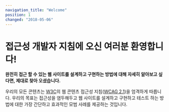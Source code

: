 ```yaml
---
navigation_title: "Welcome"
position: 1
changed: "2018-05-06"
---
```


# 접근성 개발자 지침에 오신 여러분 환영합니다!

**완전히 접근 할 수 있는 웹 사이트를 설계하고 구현하는 방법에 대해 자세히 알아보고 싶다면, 제대로 찾아 오셨습니다.**

우리의 모든 콘텐츠는 [W3C](https://www.w3.org/)의 웹 콘텐츠 접근성 지침([WCAG 2.1](https://www.w3.org/TR/WCAG21/))을 엄격하게 따릅니다. 우리의 목표는 접근성을 염두해두고 웹 사이트를 설계하고 구현하고 테스트 하는 방법에 대한 가장 간단하고 효과적인 모범 사례를 제공하는 것입니다.